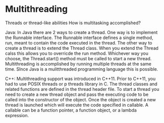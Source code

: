 #  Multithreading

Threads or thread-like abilities
How is multitasking accomplished?

Java:
In Java there are 2 ways to create a thread. One way is to implement the Runnable interface. The Runnable interface defines a single method, run, meant to contain the code executed in the thread. The other  way to create a thread is to extend the Thread class. When you extend the Thread calss this allows you to overricde the run method. Whichever way you choose, the Thread.start() method must be called to start a new thread. Multithreading is accomplished by running multiple threads at the same time. SInce Java is a mulitthreaded programming language this is possible.

C++:
Multithreading support was introduced in C++11. Prior to C++11, you had to use POSIX threads or p threads library in C. The thread classes and related functions are defined in the thread header file. To start a thread you need to create a new thread object and pass the executing code to be called into the constructor of the object. Once the object is created a new thread is launched which will execute the code specified in callable. A callable can be a function pointer, a function object, or a lambda expression.



